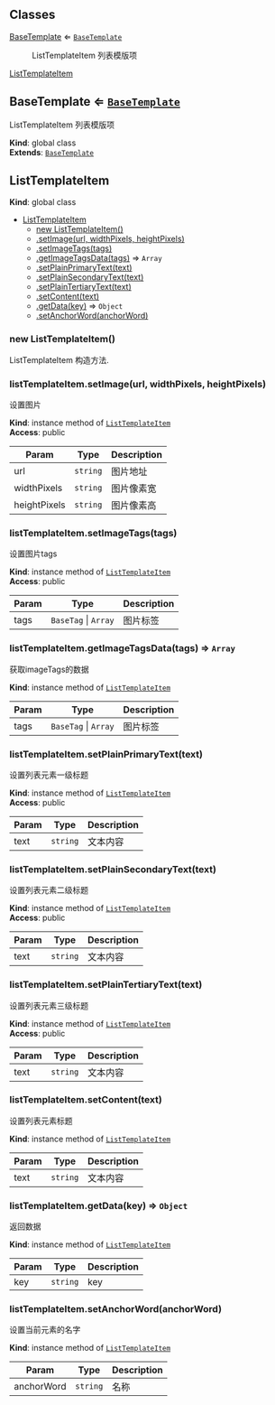 ## Classes

<dl>
<dt><a href="#BaseTemplate">BaseTemplate</a> ⇐ <code><a href="#BaseTemplate">BaseTemplate</a></code></dt>
<dd><p>ListTemplateItem 列表模版项</p>
</dd>
<dt><a href="#ListTemplateItem">ListTemplateItem</a></dt>
<dd></dd>
</dl>

<a name="BaseTemplate"></a>

## BaseTemplate ⇐ [<code>BaseTemplate</code>](#BaseTemplate)
ListTemplateItem 列表模版项

**Kind**: global class  
**Extends**: [<code>BaseTemplate</code>](#BaseTemplate)  
<a name="ListTemplateItem"></a>

## ListTemplateItem
**Kind**: global class  

* [ListTemplateItem](#ListTemplateItem)
    * [new ListTemplateItem()](#new_ListTemplateItem_new)
    * [.setImage(url, widthPixels, heightPixels)](#ListTemplateItem+setImage)
    * [.setImageTags(tags)](#ListTemplateItem+setImageTags)
    * [.getImageTagsData(tags)](#ListTemplateItem+getImageTagsData) ⇒ <code>Array</code>
    * [.setPlainPrimaryText(text)](#ListTemplateItem+setPlainPrimaryText)
    * [.setPlainSecondaryText(text)](#ListTemplateItem+setPlainSecondaryText)
    * [.setPlainTertiaryText(text)](#ListTemplateItem+setPlainTertiaryText)
    * [.setContent(text)](#ListTemplateItem+setContent)
    * [.getData(key)](#ListTemplateItem+getData) ⇒ <code>Object</code>
    * [.setAnchorWord(anchorWord)](#ListTemplateItem+setAnchorWord)

<a name="new_ListTemplateItem_new"></a>

### new ListTemplateItem()
ListTemplateItem 构造方法.

<a name="ListTemplateItem+setImage"></a>

### listTemplateItem.setImage(url, widthPixels, heightPixels)
设置图片

**Kind**: instance method of [<code>ListTemplateItem</code>](#ListTemplateItem)  
**Access**: public  

| Param | Type | Description |
| --- | --- | --- |
| url | <code>string</code> | 图片地址 |
| widthPixels | <code>string</code> | 图片像素宽 |
| heightPixels | <code>string</code> | 图片像素高 |

<a name="ListTemplateItem+setImageTags"></a>

### listTemplateItem.setImageTags(tags)
设置图片tags

**Kind**: instance method of [<code>ListTemplateItem</code>](#ListTemplateItem)  
**Access**: public  

| Param | Type | Description |
| --- | --- | --- |
| tags | <code>BaseTag</code> \| <code>Array</code> | 图片标签 |

<a name="ListTemplateItem+getImageTagsData"></a>

### listTemplateItem.getImageTagsData(tags) ⇒ <code>Array</code>
获取imageTags的数据

**Kind**: instance method of [<code>ListTemplateItem</code>](#ListTemplateItem)  

| Param | Type | Description |
| --- | --- | --- |
| tags | <code>BaseTag</code> \| <code>Array</code> | 图片标签 |

<a name="ListTemplateItem+setPlainPrimaryText"></a>

### listTemplateItem.setPlainPrimaryText(text)
设置列表元素一级标题

**Kind**: instance method of [<code>ListTemplateItem</code>](#ListTemplateItem)  
**Access**: public  

| Param | Type | Description |
| --- | --- | --- |
| text | <code>string</code> | 文本内容 |

<a name="ListTemplateItem+setPlainSecondaryText"></a>

### listTemplateItem.setPlainSecondaryText(text)
设置列表元素二级标题

**Kind**: instance method of [<code>ListTemplateItem</code>](#ListTemplateItem)  
**Access**: public  

| Param | Type | Description |
| --- | --- | --- |
| text | <code>string</code> | 文本内容 |

<a name="ListTemplateItem+setPlainTertiaryText"></a>

### listTemplateItem.setPlainTertiaryText(text)
设置列表元素三级标题

**Kind**: instance method of [<code>ListTemplateItem</code>](#ListTemplateItem)  
**Access**: public  

| Param | Type | Description |
| --- | --- | --- |
| text | <code>string</code> | 文本内容 |

<a name="ListTemplateItem+setContent"></a>

### listTemplateItem.setContent(text)
设置列表元素标题

**Kind**: instance method of [<code>ListTemplateItem</code>](#ListTemplateItem)  

| Param | Type | Description |
| --- | --- | --- |
| text | <code>string</code> | 文本内容 |

<a name="ListTemplateItem+getData"></a>

### listTemplateItem.getData(key) ⇒ <code>Object</code>
返回数据

**Kind**: instance method of [<code>ListTemplateItem</code>](#ListTemplateItem)  

| Param | Type | Description |
| --- | --- | --- |
| key | <code>string</code> | key |

<a name="ListTemplateItem+setAnchorWord"></a>

### listTemplateItem.setAnchorWord(anchorWord)
设置当前元素的名字

**Kind**: instance method of [<code>ListTemplateItem</code>](#ListTemplateItem)  

| Param | Type | Description |
| --- | --- | --- |
| anchorWord | <code>string</code> | 名称 |

